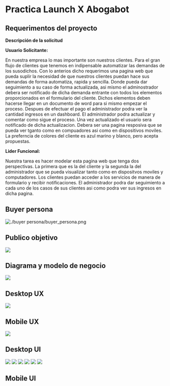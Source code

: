 # Practica Launch X Abogabot
## Requerimentos del proyecto

**Descripción de la solicitud**

**Usuario Solicitante:**

En nuestra empresa lo mas importante son nuestros clientes. Para el gran flujo de clientes que tenemos en indipensable automatizar las demandas de los susodichos.
Con lo anterios dicho requerimos una pagina web que pueda suplir la necesidad de que nuestros clientes puedan hace sus demandas de forma automatiza, rapida y sencilla. Donde pueda dar seguimiento a su caso de forma actualizada, asi mismo el adminostrador debera ser notificado de dicha demanda entrante con todos los elementos proporcionados en el formulario del cliente. Dichos elementos deben hacerse llegar en un documento de word para si mismo empezar el proceso. Despues de efectuar el pago el administrador podra ver la cantidad ingresos en un dashboard. El administrador podra actualizar y comentar como sigue el proceso. Una vez actualizado el usuario sera notificado de dicha actualizacion. Debera ser una pagina resposiva que se pueda ver tganto como en compuadores asi como en dispositivos moviles. La preferncia de colores del cliente es azul marino y blanco, pero acepta propuestas. 

**Lider Funcional:**

Nuestra tarea es hacer modelar esta pagina web que tenga dos perspectivas. La primera que es la del cliente y la segunda la del administrador que se pueda visualizar tanto como en dispositvos moviles y computadores. Los clientes puedan acceder a los servicios de manera de formulario y recibir notificaciones. El administrador podra dar seguimiento a cada uno de los casos de sus clientes asi como podra ver sus ingresos en dicha pagina.

## Buyer persona

![./buyer persona/buyer_persona.png](https://github.com/Ghost3119/Abogabot/blob/c6112d4da301610e67ec569d50d50fa9fee7fe37/buyer%20persona/buyer_persona.png)

## Publico objetivo

![](https://github.com/Ghost3119/Abogabot/blob/57ca3291115fff0b45487882d5265557659fd866/publico_objetivo/Target%20Audience.jpg)

## Diagrama y modelo de negocio

![](https://github.com/Ghost3119/Abogabot/blob/4d635768f12102ba26e3c1ec2065b42b394bb9c6/Diagrama_modelo_negocio/Flowchart.jpg)

## Desktop UX

![](https://github.com/Ghost3119/Abogabot/blob/0d4cd7c5f93c7f3375f49df36808955e7638145d/UX/Abogabot_Desktop_UX.png)

## Mobile UX

![](https://github.com/Ghost3119/Abogabot/blob/0d4cd7c5f93c7f3375f49df36808955e7638145d/UX/Abogabot%20movil%20UX.png)

## Desktop UI

![](https://github.com/Ghost3119/Abogabot/blob/d5017ceac440bd38c3eba7dfb8cb972dc1483690/UI/Abogabot_UI_Inicio_sesion.png)
![](https://github.com/Ghost3119/Abogabot/blob/d5017ceac440bd38c3eba7dfb8cb972dc1483690/UI/Abogabot_UI_Crear_Cuenta.png)
![](https://github.com/Ghost3119/Abogabot/blob/d5017ceac440bd38c3eba7dfb8cb972dc1483690/UI/Abogabot_UI_Formulario.png)
![](https://github.com/Ghost3119/Abogabot/blob/d5017ceac440bd38c3eba7dfb8cb972dc1483690/UI/Abogabot_UI_Proceso_Pago.png)
![](https://github.com/Ghost3119/Abogabot/blob/d5017ceac440bd38c3eba7dfb8cb972dc1483690/UI/Abogabot_UI_Seguimiento_Cliente.png)
![](https://github.com/Ghost3119/Abogabot/blob/d5017ceac440bd38c3eba7dfb8cb972dc1483690/UI/Abogabot_UI_Admin.png)

## Mobile UI

